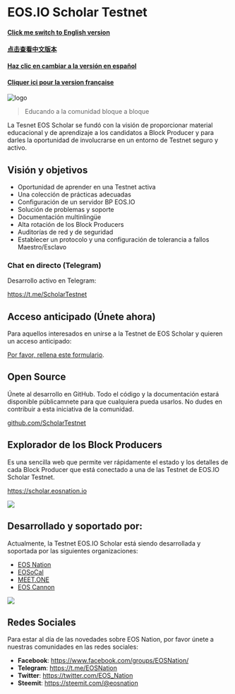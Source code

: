 # EOS.IO Scholar Testnet

#### [Click me switch to English version](README.md)
#### [点击查看中文版本](README-Chinese.md)
#### [Haz clic en cambiar a la versión en español](README-Spanish.md)
#### [Cliquer ici pour la version française](README-French.md)

![logo](https://steemitimages.com/DQmY3LuDiJEseTaHz31XQqW2gsX2r1PMaveCLv5ydaFCz6M/image.png)

> Educando a la comunidad bloque a bloque

La Tesnet EOS Scholar se fundó con la visión de proporcionar material educacional y de aprendizaje a los candidatos a Block Producer y para darles la oportunidad de involucrarse en un entorno de Testnet seguro y activo.

## Visión y objetivos

- Oportunidad de aprender en una Testnet activa
- Una colección de prácticas adecuadas
- Configuración de un servidor BP EOS.IO
- Solución de problemas y soporte
- Documentación multinlingüe
- Alta rotación de los Block Producers
- Auditorías de red y de seguridad
- Establecer un protocolo y una configuración de tolerancia a fallos Maestro/Esclavo

### Chat en directo (Telegram)

Desarrollo activo en Telegram:

https://t.me/ScholarTestnet

## Acceso anticipado (Únete ahora)

Para aquellos interesados en unirse a la Testnet de EOS Scholar y quieren un acceso anticipado:

[Por favor, rellena este formulario](https://docs.google.com/forms/d/1wUrzzyyzqQAPIGaikxrJEKq9iDnICO9bw4mkaXalu0Y).

## Open Source

Únete al desarrollo en GitHub. Todo el código y la documentación estará disponible públicamnete para que cualquiera pueda usarlos. No dudes en contribuir a esta iniciativa de la comunidad.

[github.com/ScholarTestnet](https://github.com/ScholarTestnet)

## Explorador de los Block Producers

Es una sencilla web que permite ver rápidamente el estado y los detalles de cada Block Producer que está conectado a una de las Testnet de EOS.IO Scholar Testnet.

https://scholar.eosnation.io

![](https://steemitimages.com/DQmeX1QWVnBRySX1XHerEKyBA6x4ZxLiH111y46c4YLQRYv/image.png)

## Desarrollado y soportado por:

Actualmente, la Testnet EOS.IO Scholar está siendo desarrollada y soportada por las siguientes organizaciones:

- [EOS Nation](https://eosnation.io)
- [EOSoCal](https://eosocal.io)
- [MEET.ONE](https://meet.one/en)
- [EOS Cannon](https://eoscannon.io)


![](https://steemitimages.com/DQmYnhbZa27rMWATX3pivecU5G2DtEKWoUNEZrtKkP3pqW8/image.png)

## Redes Sociales
Para estar al día de las novedades sobre EOS Nation, por favor únete a nuestras comunidades en las redes sociales:

- **Facebook**: https://www.facebook.com/groups/EOSNation/
- **Telegram**: https://t.me/EOSNation
- **Twitter**: https://twitter.com/EOS_Nation
- **Steemit**: https://steemit.com/@eosnation
